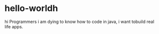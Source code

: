 # hello-worldh
hi Programmers
i am dying to know how to code in java, i want tobuild real life apps.
